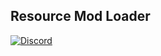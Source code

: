 ## Resource Mod Loader
[![Discord](https://img.shields.io/discord/1189950517179330612.svg?color=%237289da&label=Discord&logo=discord&logoColor=%237289da)](https://discord.gg/HehwZApQXK)
